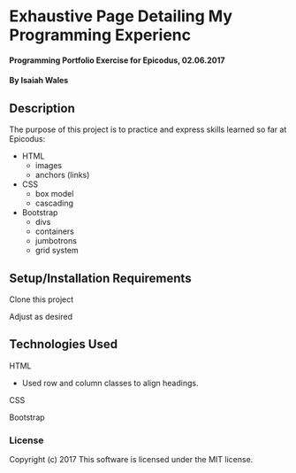 # Exhaustive Page Detailing My Programming Experienc

#### Programming Portfolio Exercise for Epicodus, 02.06.2017


#### By Isaiah Wales

## Description


The purpose of this project is  to practice and express skills learned so far at Epicodus:
  * HTML
    * images
    * anchors (links)
  * CSS
    * box model
    * cascading
  * Bootstrap
    * divs
    * containers
    * jumbotrons
    * grid system

## Setup/Installation Requirements

Clone this project

Adjust as desired


## Technologies Used

HTML
* Used row and column classes to align headings.

CSS

Bootstrap

### License

Copyright (c) 2017
This software is licensed under the MIT license.
